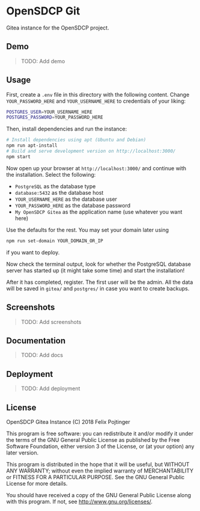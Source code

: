 # OpenSDCP Git

Gitea instance for the OpenSDCP project.

## Demo

> TODO: Add demo

## Usage

First, create a `.env` file in this directory with the following content. Change `YOUR_PASSWORD_HERE` and `YOUR_USERNAME_HERE` to credentials of your liking:

```bash
POSTGRES_USER=YOUR_USERNAME_HERE
POSTGRES_PASSWORD=YOUR_PASSWORD_HERE
```

Then, install dependencies and run the instance:

```bash
# Install dependencies using apt (Ubuntu and Debian)
npm run apt-install
# Build and serve development version on http://localhost:3000/
npm start
```

Now open up your browser at `http://localhost:3000/` and continue with the installation. Select the following:

* `PostgreSQL` as the database type
* `database:5432` as the database host
* `YOUR_USERNAME_HERE` as the database user
* `YOUR_PASSWORD_HERE` as the database password
* `My OpenSDCP Gitea` as the application name (use whatever you want here)

Use the defaults for the rest. You may set your domain later using

```bash
npm run set-domain YOUR_DOMAIN_OR_IP
```

if you want to deploy.

Now check the terminal output, look for whether the PostgreSQL database server has started up (it might take some time) and start the installation!

After it has completed, register. The first user will be the admin. All the data will be saved in `gitea/` and `postgres/` in case you want to create backups.

## Screenshots

> TODO: Add screenshots

## Documentation

> TODO: Add docs

## Deployment

> TODO: Add deployment

## License

OpenSDCP Gitea Instance (C) 2018 Felix Pojtinger

This program is free software: you can redistribute it and/or modify
it under the terms of the GNU General Public License as published by
the Free Software Foundation, either version 3 of the License, or
(at your option) any later version.

This program is distributed in the hope that it will be useful,
but WITHOUT ANY WARRANTY; without even the implied warranty of
MERCHANTABILITY or FITNESS FOR A PARTICULAR PURPOSE. See the
GNU General Public License for more details.

You should have received a copy of the GNU General Public License
along with this program. If not, see <http://www.gnu.org/licenses/>.
